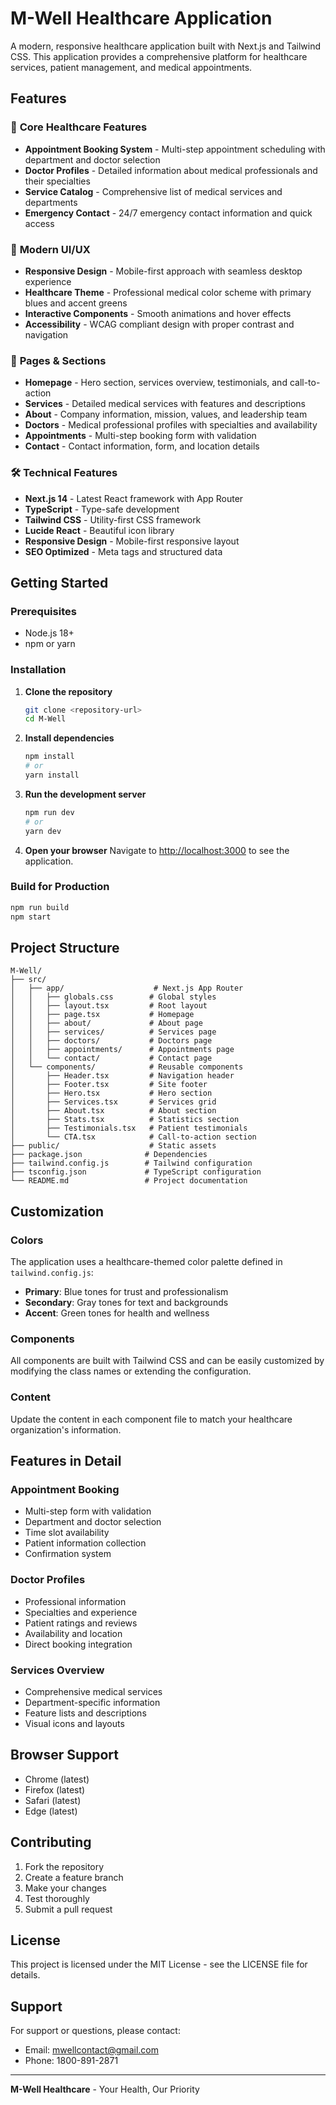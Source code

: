 # M-Well Healthcare Application

A modern, responsive healthcare application built with Next.js and Tailwind CSS. This application provides a comprehensive platform for healthcare services, patient management, and medical appointments.

## Features

### 🏥 **Core Healthcare Features**
- **Appointment Booking System** - Multi-step appointment scheduling with department and doctor selection
- **Doctor Profiles** - Detailed information about medical professionals and their specialties
- **Service Catalog** - Comprehensive list of medical services and departments
- **Emergency Contact** - 24/7 emergency contact information and quick access

### 🎨 **Modern UI/UX**
- **Responsive Design** - Mobile-first approach with seamless desktop experience
- **Healthcare Theme** - Professional medical color scheme with primary blues and accent greens
- **Interactive Components** - Smooth animations and hover effects
- **Accessibility** - WCAG compliant design with proper contrast and navigation

### 📱 **Pages & Sections**
- **Homepage** - Hero section, services overview, testimonials, and call-to-action
- **Services** - Detailed medical services with features and descriptions
- **About** - Company information, mission, values, and leadership team
- **Doctors** - Medical professional profiles with specialties and availability
- **Appointments** - Multi-step booking form with validation
- **Contact** - Contact information, form, and location details

### 🛠 **Technical Features**
- **Next.js 14** - Latest React framework with App Router
- **TypeScript** - Type-safe development
- **Tailwind CSS** - Utility-first CSS framework
- **Lucide React** - Beautiful icon library
- **Responsive Design** - Mobile-first responsive layout
- **SEO Optimized** - Meta tags and structured data

## Getting Started

### Prerequisites
- Node.js 18+ 
- npm or yarn

### Installation

1. **Clone the repository**
   ```bash
   git clone <repository-url>
   cd M-Well
   ```

2. **Install dependencies**
   ```bash
   npm install
   # or
   yarn install
   ```

3. **Run the development server**
   ```bash
   npm run dev
   # or
   yarn dev
   ```

4. **Open your browser**
   Navigate to [http://localhost:3000](http://localhost:3000) to see the application.

### Build for Production

```bash
npm run build
npm start
```

## Project Structure

```
M-Well/
├── src/
│   ├── app/                    # Next.js App Router
│   │   ├── globals.css        # Global styles
│   │   ├── layout.tsx         # Root layout
│   │   ├── page.tsx           # Homepage
│   │   ├── about/             # About page
│   │   ├── services/          # Services page
│   │   ├── doctors/           # Doctors page
│   │   ├── appointments/      # Appointments page
│   │   └── contact/           # Contact page
│   └── components/            # Reusable components
│       ├── Header.tsx         # Navigation header
│       ├── Footer.tsx         # Site footer
│       ├── Hero.tsx           # Hero section
│       ├── Services.tsx       # Services grid
│       ├── About.tsx          # About section
│       ├── Stats.tsx          # Statistics section
│       ├── Testimonials.tsx   # Patient testimonials
│       └── CTA.tsx            # Call-to-action section
├── public/                    # Static assets
├── package.json              # Dependencies
├── tailwind.config.js        # Tailwind configuration
├── tsconfig.json             # TypeScript configuration
└── README.md                 # Project documentation
```

## Customization

### Colors
The application uses a healthcare-themed color palette defined in `tailwind.config.js`:

- **Primary**: Blue tones for trust and professionalism
- **Secondary**: Gray tones for text and backgrounds
- **Accent**: Green tones for health and wellness

### Components
All components are built with Tailwind CSS and can be easily customized by modifying the class names or extending the configuration.

### Content
Update the content in each component file to match your healthcare organization's information.

## Features in Detail

### Appointment Booking
- Multi-step form with validation
- Department and doctor selection
- Time slot availability
- Patient information collection
- Confirmation system

### Doctor Profiles
- Professional information
- Specialties and experience
- Patient ratings and reviews
- Availability and location
- Direct booking integration

### Services Overview
- Comprehensive medical services
- Department-specific information
- Feature lists and descriptions
- Visual icons and layouts

## Browser Support

- Chrome (latest)
- Firefox (latest)
- Safari (latest)
- Edge (latest)

## Contributing

1. Fork the repository
2. Create a feature branch
3. Make your changes
4. Test thoroughly
5. Submit a pull request

## License

This project is licensed under the MIT License - see the LICENSE file for details.

## Support

For support or questions, please contact:
- Email: mwellcontact@gmail.com
- Phone: 1800-891-2871

---

**M-Well Healthcare** - Your Health, Our Priority

